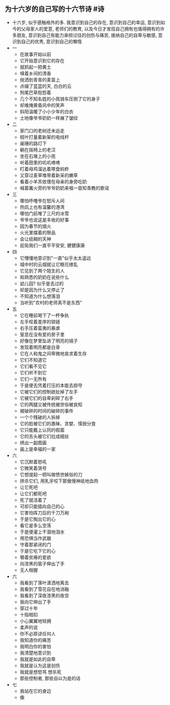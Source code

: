## 为十六岁的自己写的十六节诗 #诗
- 十六岁, 似乎感触格外的多. 我意识到自己的存在,  意识到自己的幸运, 意识到如今的父母家人的爱意, 老师们的教育, 以及今日才发现自己拥有也值得拥有的许多朋友, 意识到自己有能力承担过往的创伤与痛苦, 接纳自己的自卑与敏感, 意识到自己的优秀, 意识到自己的懒惰
- 一
	- 在故事开始以前
	- 它开始意识到它的存在
	- 就抓起一把黄土
	- 嗅着乡间的清香
	- 抛洒到青青的麦苗上
	- 点缀了蓝蓝的天, 白白的云
	- 狗尾巴草抱怨着
	- 几个不知名姓的小孩骑车压倒了它的身子
	- 却难掩黄昏风中的笑声
	- 斜阳温暖了小小少年的白衣
	- 土地像爷爷奶奶一样展了皱纹
- 二
	- 家门口的老树还未远走
	- 枝叶打量着新架的电线杆
	- 阑珊的路灯下
	- 躺在摇椅上的老汉
	- 坐在石墩上的小孩
	- 听着田里的叽叽喳喳
	- 盯着母鸡溜达着啄食蚂蚱
	- 又穿过麦草堆带着新采的嫩草
	- 看着小羊羔依偎在母亲的身旁吃奶
	- 喊着篝火旁的爷爷奶奶来唱一首知青教的歌谣
- 三
	- 哪怕呼噜爷在怒斥人间
	- 热炕上也有温馨的港湾
	- 哪怕门前堆了三尺的冰雪
	- 爷爷也说这是丰收的好事
	- 因为春节的烟火
	- 火光里摆着的祭品
	- 会让纸糊的天神
	- 庇佑我们一直平平安安, 健健康康
- 四
	- 它懵懂地意识到"一直"似乎太太遥远
	- 城中村的云烟就让它眼花缭乱
	- 它见到了两个陌生的人
	- 和熟悉的奶奶在说些什么
	- 幼儿园? 似乎是去过的
	- 却是因为什么又停止了
	- 不知道为什么想落泪
	- 当听到"农村的老师真不是东西"
- 五
	- 它在睡前喝下了一杯争执
	- 左手栓着差序的锁链
	- 右手压着蛮夷的暴虐
	- 窒息在没有爱的房子里
	- 好像在梦里坠进了明亮的镜子
	- 发现着明亮都是白骨
	- 它在人和鬼之间卑微地哀求着生存
	- 它们不知道它
	- 它们看不见它
	- 它们听不到它
	- 它们一无所有
	- 于是便去凭着打压的本能去掠夺
	- 它被它们的控制欲扯掉了左手
	- 它被它们的自卑剁碎了右手
	- 它的两腿又被传统被世俗被良知
	- 被破碎的时间的破碎的事件
	- 一个个残破的人拆掉
	- 它的脸被它们的愚昧、贪婪、懦弱分食
	- 它只能戴上认同的假面
	- 它的舌头被它们拉成细丝
	- 绣出一副图画
	- 画上是幸福的一家
- 六
	- 它沉默着怒吼
	- 它微笑着哭号
	- 它想提起一把叫做愤世嫉俗的刀
	- 拼杀它们, 用乳牙咬下那傲慢神祇地血肉
	- 让它死吧
	- 让它们都死吧
	- 死了就活着了
	- 可却只能插向自己的心
	- 它害怕挥刀后的千刀万剐
	- 于是它掏出它的心
	- 看它是多么空荡
	- 于是便灌上干涸地泪水
	- 用恐惧当作武器
	- 守着那紧闭的门
	- 于是它吃下它的心
	- 嚼着贫瘠的爱欲
	- 向漆黑的窗子伸出了手
	- 无人相握
- 六
	- 我看到了落叶潇洒地离去
	- 我看到了雪花自在地消融
	- 我看到了深夜漆黑的夜空
	- 我向它伸出了手
	- 穿过十年
	- 十指相扣
	- 小心翼翼地轻拥
	- 柔声的说
	- 你不必原谅任何人
	- 我知道你的痛苦
	- 我明白你的害怕
	- 我清楚地意识到
	- 我就是如此的自卑
	- 我就是认为这是创伤
	- 我就是想怒骂 想杀死
	- 那些控制者, 那些自以为是的话
- 七
	- 我站在它的身边
	- 像